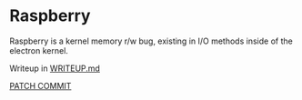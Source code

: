 # Raspberry

Raspberry is a kernel memory r/w bug, existing in I/O methods inside of the electron kernel. 

Writeup in [WRITEUP.md](WRITEUP.md)

[PATCH COMMIT](https://github.com/electronOS/electron/tree/0a9000621b148bcc2866bb807a6c87c86c0e2b42)
